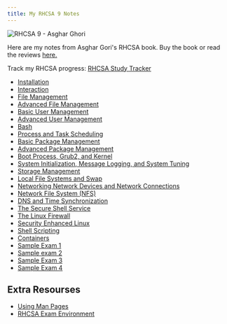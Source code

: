 ```yaml
---
title: My RHCSA 9 Notes
---
```


![RHCSA 9 - Asghar Ghori](https://m.media-amazon.com/images/I/61nDZ7iz85L._SL1360_.jpg?classes=inline&height=175px)


Here are my notes from Asghar Gori's RHCSA book. Buy the book or read the reviews [here.](https://www.amazon.com/RHCSA-Red-Hat-Enterprise-Linux/dp/1775062163/ref=sr_1_5?crid=2I2WWIIUSBJTS&dib=eyJ2IjoiMSJ9.2cKkf0SVI8xiomxkQTLFdBIEKbc49QuIPVsHACMMTYzz4pdrJTIwdtMFfjNNmDPyqPrL2VYFRocsneNku2P1MtH7gXk7YbF0sC6U9-dYMU5wlAWxikYs-sj22p5QuaM_XtjaT5LcbsQwOuuxrFO3XBfnKZzjA8gEL5lVmHbtQcnBNYghDRqnG3HdIqtdmboHHXvzT2iQqBEOK61foukrWBrj6R3ZzPYnZ7ApPXU36qs.v2EwAB-KyjpyzfN0rZogW8boUhf2xdc0KN0HwhpUUDs&dib_tag=se&keywords=rhcsa+9&qid=1718810780&sprefix=rhcsa+9%2Caps%2C152&sr=8-5)

Track my RHCSA progress: [RHCSA Study Tracker](RHCSA%20Study%20Tracker.md)

- [Installation](Installation.md)
- [Interaction](Interaction.md)
- [File Management](File%20Management.md)
- [Advanced File Management](Advanced%20File%20Management.md)
- [Basic User Management](Basic%20User%20Management.md)
- [Advanced User Management](Advanced%20User%20Management.md)
- [Bash](Bash.md)
- [Process and Task Scheduling](Process%20and%20Task%20Scheduling.md)
- [Basic Package Management](Basic%20Package%20Management.md)
- [Advanced Package Management](Advanced%20Package%20Management.md)
- [Boot Process, Grub2, and Kernel](Boot%20Process,%20Grub2,%20and%20Kernel.md)
- [System Initialization, Message Logging, and System Tuning](System%20Initialization,%20Message%20Logging,%20and%20System%20Tuning.md)
- [Storage Management](Storage%20Management.md)
- [Local File Systems and Swap](Local%20File%20Systems%20and%20Swap.md)
- [Networking Network Devices and Network Connections](Networking%20Network%20Devices%20and%20Network%20Connections.md)
- [Network File System (NFS)](Network%20File%20System%20(NFS).md)
- [DNS and Time Synchronization](DNS%20and%20Time%20Synchronization.md)
- [The Secure Shell Service](The%20Secure%20Shell%20Service.md)
- [The Linux Firewall](The%20Linux%20Firewall.md)
- [Security Enhanced Linux](Security%20Enhanced%20Linux.md)
- [Shell Scripting](Shell%20Scripting.md)
- [Containers](Containers.md)
- [Sample Exam 1](Sample%20Exam%201.md)
- [Sample exam 2](Sample%20exam%202.md)
- [Sample Exam 3](Sample%20Exam%203.md)
- [Sample Exam 4](Sample%20Exam%204.md)                                                                                 

## Extra Resourses

- [Using Man Pages](Using%20Man%20Pages.md)
- [RHCSA Exam Environment](RHCSA%20Exam%20Environment.md)